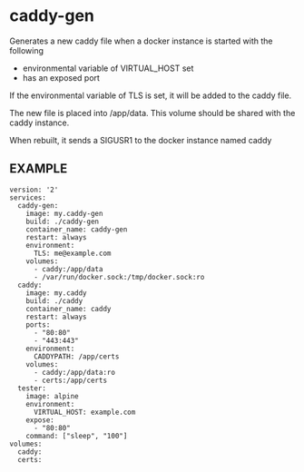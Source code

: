 # caddy-gen

Generates a new caddy file when a docker instance is started
with the following
  - environmental variable of VIRTUAL_HOST set
  - has an exposed port

If the environmental variable of TLS is set, it will
be added to the caddy file.

The new file is placed into /app/data.  This volume should
be shared with the caddy instance.

When rebuilt, it sends a SIGUSR1 to the docker instance named caddy

## EXAMPLE

```
version: '2'
services:
  caddy-gen:
    image: my.caddy-gen
    build: ./caddy-gen
    container_name: caddy-gen
    restart: always
    environment:
      TLS: me@example.com
    volumes:
      - caddy:/app/data
      - /var/run/docker.sock:/tmp/docker.sock:ro
  caddy:
    image: my.caddy
    build: ./caddy
    container_name: caddy
    restart: always
    ports:
      - "80:80"
      - "443:443"
    environment:
      CADDYPATH: /app/certs
    volumes:
      - caddy:/app/data:ro
      - certs:/app/certs
  tester:
    image: alpine
    environment:
      VIRTUAL_HOST: example.com
    expose:
      - "80:80"
    command: ["sleep", "100"]
volumes:
  caddy:
  certs:
```


